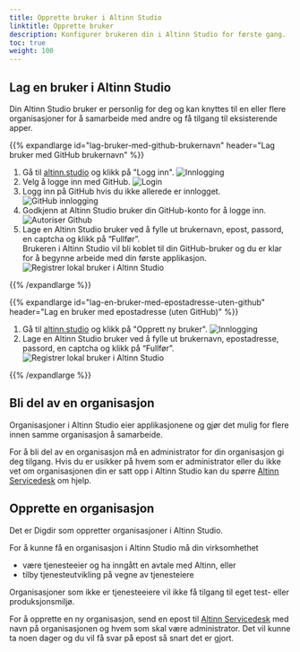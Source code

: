 ```yaml
---
title: Opprette bruker i Altinn Studio
linktitle: Opprette bruker
description: Konfigurer brukeren din i Altinn Studio for første gang.
toc: true
weight: 100
---
```


## Lag en bruker i Altinn Studio

Din Altinn Studio bruker er personlig for deg og kan knyttes til en eller flere organisasjoner for å samarbeide med andre og få tilgang til eksisterende apper.

{{% expandlarge id="lag-bruker-med-github-brukernavn" header="Lag bruker med GitHub brukernavn" %}}

1. Gå til [altinn.studio](https://altinn.studio) og klikk på "Logg inn".
   ![Innlogging](velkommen.png "Velkommen")
2. Velg å logge inn med GitHub.
   ![Login](login-as.png "Logg inn")
3. Logg inn på GitHub hvis du ikke allerede er innlogget.
   ![GitHub innlogging](github-login.png "GitHub innlogging")
4. Godkjenn at Altinn Studio bruker din GitHub-konto for å logge inn.
   ![Autoriser Github](authorize-altinn.png "Autoriser GitHub")
5. Lage en Altinn Studio bruker ved å fylle ut brukernavn, epost, passord, en captcha og klikk på “Fullfør”.  
   Brukeren i Altinn Studio vil bli koblet til din GitHub-bruker og du er klar for å begynne arbeide med din første applikasjon.
   ![Registrer lokal bruker i Altinn Studio](register-gitea.png "Registrer lokal bruker i Altinn Studio")

{{% /expandlarge %}}

{{% expandlarge id="lag-en-bruker-med-epostadresse-uten-github" header="Lag en bruker med epostadresse (uten GitHub)" %}}

1. Gå til [altinn.studio](https://altinn.studio) og klikk på "Opprett ny bruker".
   ![Innlogging](velkommen.png "Velkommen")
2. Lage en Altinn Studio bruker ved å fylle ut brukernavn, epostadresse, passord, en captcha og klikk på “Fullfør”.
   ![Registrer lokal bruker i Altinn Studio](register-gitea.png "Registrer lokal bruker i Altinn Studio")

{{% /expandlarge %}}

## Bli del av en organisasjon

Organisasjoner i Altinn Studio eier applikasjonene og gjør det mulig for flere innen samme organisasjon å samarbeide.

For å bli del av en organisasjon må en administrator for din organisasjon gi deg tilgang.
Hvis du er usikker på hvem som er administrator eller du ikke vet om organisasjonen din er satt opp i Altinn Studio
kan du spørre [Altinn Servicedesk](mailto:tjenesteeier@altinn.no) om hjelp.

## Opprette en organisasjon

Det er Digdir som oppretter organisasjoner i Altinn Studio.

For å kunne få en organisasjon i Altinn Studio må din virksomhethet

- være tjenesteeier og ha inngått en avtale med Altinn, eller
- tilby tjenesteutvikling på vegne av tjenesteiere

Organisasjoner som ikke er tjenesteeiere vil ikke få tilgang til eget test- eller produksjonsmiljø. 

For å opprette en ny organisasjon, send en epost til [Altinn Servicedesk](mailto:tjenesteeier@altinn.no) med navn på organisasjonen og hvem som skal være administrator.
Det vil kunne ta noen dager og du vil få svar på epost så snart det er gjort.
